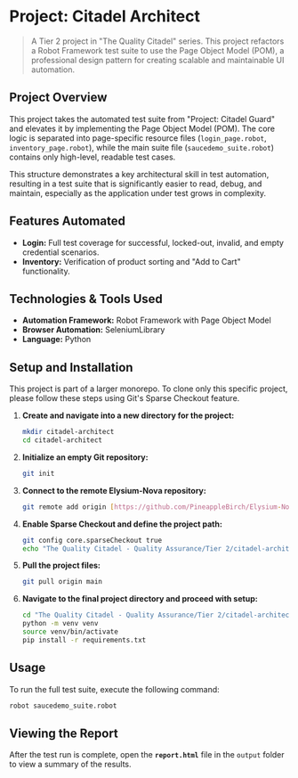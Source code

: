 # Project: Citadel Architect

> A Tier 2 project in "The Quality Citadel" series. This project refactors a Robot Framework test suite to use the Page Object Model (POM), a professional design pattern for creating scalable and maintainable UI automation.

## Project Overview

This project takes the automated test suite from "Project: Citadel Guard" and elevates it by implementing the Page Object Model (POM). The core logic is separated into page-specific resource files (`login_page.robot`, `inventory_page.robot`), while the main suite file (`saucedemo_suite.robot`) contains only high-level, readable test cases.

This structure demonstrates a key architectural skill in test automation, resulting in a test suite that is significantly easier to read, debug, and maintain, especially as the application under test grows in complexity.

## Features Automated
- **Login:** Full test coverage for successful, locked-out, invalid, and empty credential scenarios.
- **Inventory:** Verification of product sorting and "Add to Cart" functionality.

## Technologies & Tools Used
- **Automation Framework:** Robot Framework with Page Object Model
- **Browser Automation:** SeleniumLibrary
- **Language:** Python

## Setup and Installation

This project is part of a larger monorepo. To clone only this specific project, please follow these steps using Git's Sparse Checkout feature.

1. **Create and navigate into a new directory for the project:**
   ```bash
   mkdir citadel-architect
   cd citadel-architect
   ```
2. **Initialize an empty Git repository:**
   ```bash
   git init
   ```
3. **Connect to the remote Elysium-Nova repository:**
   ```bash
   git remote add origin [https://github.com/PineappleBirch/Elysium-Nova.git](https://github.com/PineappleBirch/Elysium-Nova.git)
   ```
4. **Enable Sparse Checkout and define the project path:**
   ```bash
   git config core.sparseCheckout true
   echo "The Quality Citadel - Quality Assurance/Tier 2/citadel-architect/" >> .git/info/sparse-checkout
   ```
5. **Pull the project files:**
   ```bash
   git pull origin main
   ```
6. **Navigate to the final project directory and proceed with setup:**
   ```bash
   cd "The Quality Citadel - Quality Assurance/Tier 2/citadel-architect"
   python -m venv venv
   source venv/bin/activate
   pip install -r requirements.txt
   ```

## Usage
To run the full test suite, execute the following command:
```bash
robot saucedemo_suite.robot
```

## Viewing the Report
After the test run is complete, open the **`report.html`** file in the `output` folder to view a summary of the results.